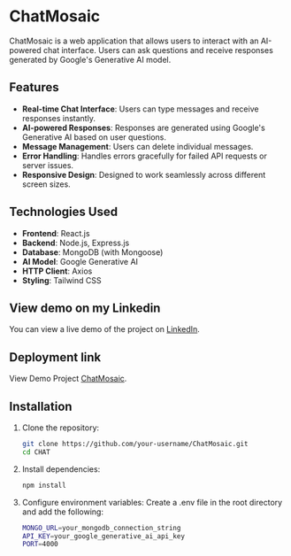 # ChatMosaic

ChatMosaic is a web application that allows users to interact with an AI-powered chat interface. Users can ask questions and receive responses generated by Google's Generative AI model.

## Features

- **Real-time Chat Interface**: Users can type messages and receive responses instantly.
- **AI-powered Responses**: Responses are generated using Google's Generative AI based on user questions.
- **Message Management**: Users can delete individual messages.
- **Error Handling**: Handles errors gracefully for failed API requests or server issues.
- **Responsive Design**: Designed to work seamlessly across different screen sizes.

## Technologies Used

- **Frontend**: React.js
- **Backend**: Node.js, Express.js
- **Database**: MongoDB (with Mongoose)
- **AI Model**: Google Generative AI
- **HTTP Client**: Axios
- **Styling**: Tailwind CSS

## View demo on my Linkedin 
You can view a live demo of the project on [LinkedIn](https://www.linkedin.com/posts/keshavkumar001_chatmosaic-ai-reactjs-activity-7213555295443116032-LKtY?utm_source=share&utm_medium=member_desktop).

## Deployment link 
View Demo Project [ChatMosaic](https://chat-mosaic.vercel.app/).
## Installation

1. Clone the repository:

   ```bash
   git clone https://github.com/your-username/ChatMosaic.git
   cd CHAT
   
2. Install dependencies:
   
    ```bash
   npm install
    
3. Configure environment variables:
   Create a .env file in the root directory and add the following:
     ```bash
    MONGO_URL=your_mongodb_connection_string
    API_KEY=your_google_generative_ai_api_key
    PORT=4000
   

